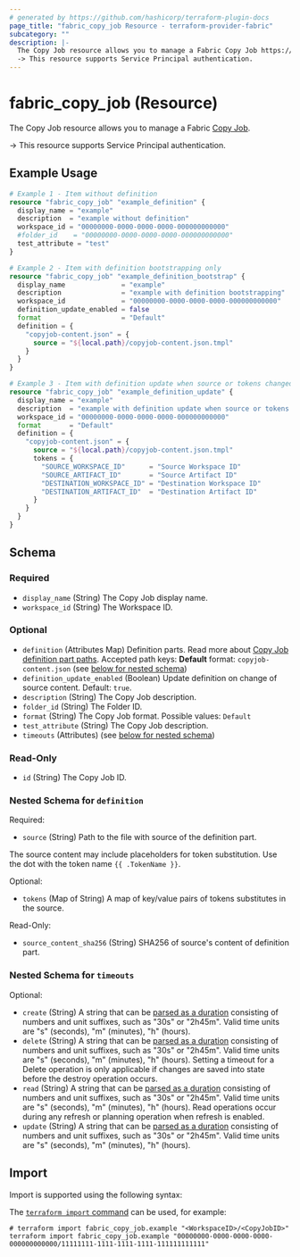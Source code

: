 ```yaml
---
# generated by https://github.com/hashicorp/terraform-plugin-docs
page_title: "fabric_copy_job Resource - terraform-provider-fabric"
subcategory: ""
description: |-
  The Copy Job resource allows you to manage a Fabric Copy Job https://learn.microsoft.com/fabric/data-factory/what-is-copy-job.
  -> This resource supports Service Principal authentication.
---
```


# fabric_copy_job (Resource)

The Copy Job resource allows you to manage a Fabric [Copy Job](https://learn.microsoft.com/fabric/data-factory/what-is-copy-job).

-> This resource supports Service Principal authentication.

## Example Usage

```terraform
# Example 1 - Item without definition
resource "fabric_copy_job" "example_definition" {
  display_name = "example"
  description  = "example without definition"
  workspace_id = "00000000-0000-0000-0000-000000000000"
  #folder_id    = "00000000-0000-0000-0000-000000000000"
  test_attribute = "test"
}

# Example 2 - Item with definition bootstrapping only
resource "fabric_copy_job" "example_definition_bootstrap" {
  display_name              = "example"
  description               = "example with definition bootstrapping"
  workspace_id              = "00000000-0000-0000-0000-000000000000"
  definition_update_enabled = false
  format                    = "Default"
  definition = {
    "copyjob-content.json" = {
      source = "${local.path}/copyjob-content.json.tmpl"
    }
  }
}

# Example 3 - Item with definition update when source or tokens changed
resource "fabric_copy_job" "example_definition_update" {
  display_name = "example"
  description  = "example with definition update when source or tokens changed"
  workspace_id = "00000000-0000-0000-0000-000000000000"
  format       = "Default"
  definition = {
    "copyjob-content.json" = {
      source = "${local.path}/copyjob-content.json.tmpl"
      tokens = {
        "SOURCE_WORKSPACE_ID"      = "Source Workspace ID"
        "SOURCE_ARTIFACT_ID"       = "Source Artifact ID"
        "DESTINATION_WORKSPACE_ID" = "Destination Workspace ID"
        "DESTINATION_ARTIFACT_ID"  = "Destination Artifact ID"
      }
    }
  }
}
```

<!-- schema generated by tfplugindocs -->
## Schema

### Required

- `display_name` (String) The Copy Job display name.
- `workspace_id` (String) The Workspace ID.

### Optional

- `definition` (Attributes Map) Definition parts. Read more about [Copy Job definition part paths](https://learn.microsoft.com/rest/api/fabric/articles/item-management/definitions/copyjob-definition). Accepted path keys: **Default** format: `copyjob-content.json` (see [below for nested schema](#nestedatt--definition))
- `definition_update_enabled` (Boolean) Update definition on change of source content. Default: `true`.
- `description` (String) The Copy Job description.
- `folder_id` (String) The Folder ID.
- `format` (String) The Copy Job format. Possible values: `Default`
- `test_attribute` (String) The Copy Job description.
- `timeouts` (Attributes) (see [below for nested schema](#nestedatt--timeouts))

### Read-Only

- `id` (String) The Copy Job ID.

<a id="nestedatt--definition"></a>

### Nested Schema for `definition`

Required:

- `source` (String) Path to the file with source of the definition part.

The source content may include placeholders for token substitution. Use the dot with the token name `{{ .TokenName }}`.

Optional:

- `tokens` (Map of String) A map of key/value pairs of tokens substitutes in the source.

Read-Only:

- `source_content_sha256` (String) SHA256 of source's content of definition part.

<a id="nestedatt--timeouts"></a>

### Nested Schema for `timeouts`

Optional:

- `create` (String) A string that can be [parsed as a duration](https://pkg.go.dev/time#ParseDuration) consisting of numbers and unit suffixes, such as "30s" or "2h45m". Valid time units are "s" (seconds), "m" (minutes), "h" (hours).
- `delete` (String) A string that can be [parsed as a duration](https://pkg.go.dev/time#ParseDuration) consisting of numbers and unit suffixes, such as "30s" or "2h45m". Valid time units are "s" (seconds), "m" (minutes), "h" (hours). Setting a timeout for a Delete operation is only applicable if changes are saved into state before the destroy operation occurs.
- `read` (String) A string that can be [parsed as a duration](https://pkg.go.dev/time#ParseDuration) consisting of numbers and unit suffixes, such as "30s" or "2h45m". Valid time units are "s" (seconds), "m" (minutes), "h" (hours). Read operations occur during any refresh or planning operation when refresh is enabled.
- `update` (String) A string that can be [parsed as a duration](https://pkg.go.dev/time#ParseDuration) consisting of numbers and unit suffixes, such as "30s" or "2h45m". Valid time units are "s" (seconds), "m" (minutes), "h" (hours).

## Import

Import is supported using the following syntax:

The [`terraform import` command](https://developer.hashicorp.com/terraform/cli/commands/import) can be used, for example:

```shell
# terraform import fabric_copy_job.example "<WorkspaceID>/<CopyJobID>"
terraform import fabric_copy_job.example "00000000-0000-0000-0000-000000000000/11111111-1111-1111-1111-111111111111"
```
